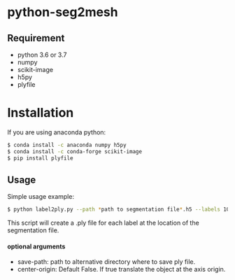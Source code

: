 # python-seg2mesh

## Requirement
- python 3.6 or 3.7
- numpy
- scikit-image
- h5py
- plyfile

# Installation
If you are using anaconda python:
```bash
$ conda install -c anaconda numpy h5py
$ conda install -c conda-forge scikit-image
$ pip install plyfile
```


## Usage 
Simple usage example:
```bash
$ python label2ply.py --path *path to segmentation file*.h5 --labels 10 34 101 
```
This script will create a .ply file for each label at the location of the segmentation file.

#### optional arguments
* save-path: path to alternative directory where to save ply file.
* center-origin: Default False. If true translate the object at the axis origin.


